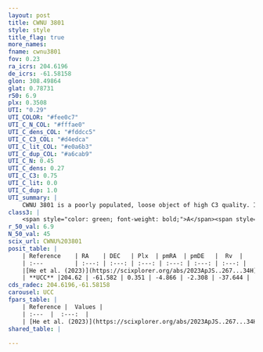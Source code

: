 ```yaml
---
layout: post
title: CWNU 3801
style: style
title_flag: true
more_names: 
fname: cwnu3801
fov: 0.23
ra_icrs: 204.6196
de_icrs: -61.58158
glon: 308.49864
glat: 0.78731
r50: 6.9
plx: 0.3508
UTI: "0.29"
UTI_COLOR: "#fee0c7"
UTI_C_N_COL: "#fffae0"
UTI_C_dens_COL: "#fddcc5"
UTI_C_C3_COL: "#d4edca"
UTI_C_lit_COL: "#e0a6b3"
UTI_C_dup_COL: "#a6cab9"
UTI_C_N: 0.45
UTI_C_dens: 0.27
UTI_C_C3: 0.75
UTI_C_lit: 0.0
UTI_C_dup: 1.0
UTI_summary: |
    CWNU 3801 is a poorly populated, loose object of high C3 quality. It was recently reported in the literature.
class3: |
    <span style="color: green; font-weight: bold;">A</span><span style="color: #FFC300; font-weight: bold;">B</span>
r_50_val: 6.9
N_50_val: 45
scix_url: CWNU%203801
posit_table: |
    | Reference    | RA    | DEC   | Plx  | pmRA  | pmDE   |  Rv  |
    | :---         | :---: | :---: | :---: | :---: | :---: | :---: |
    |[He et al. (2023)](https://scixplorer.org/abs/2023ApJS..267...34H) | 204.582 | -61.567 | 0.343 | -4.87 | -2.308 | -- |
    | **UCC** |204.62 | -61.582 | 0.351 | -4.866 | -2.308 | -37.644 | 
cds_radec: 204.6196,-61.58158
carousel: UCC
fpars_table: |
    | Reference |  Values |
    | :---  |  :---:  |
    | [He et al. (2023)](https://scixplorer.org/abs/2023ApJS..267...34H) | `A0=1.8, m-M=12.25, logA=6.9` |
shared_table: |
    
---
```

